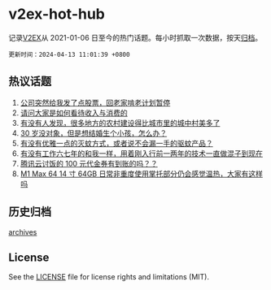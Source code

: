 # v2ex-hot-hub

 记录[V2EX](https://www.v2ex.com/)从 2021-01-06 日至今的热门话题。每小时抓取一次数据，按天[归档](archives)。

`更新时间：2024-04-13 11:01:39 +0800`

## 热议话题

1. [公司突然给我发了点股票，回老家啃老计划暂停](https://www.v2ex.com/t/1031908)
1. [请问大家是如何看待收入与消费的](https://www.v2ex.com/t/1031963)
1. [有没有人发现，很多地方的农村建设得比城市里的城中村美多了](https://www.v2ex.com/t/1031890)
1. [30 岁没对象，但是想结婚生个小孩，怎么办？](https://www.v2ex.com/t/1032017)
1. [有没有优雅一点的灭蚊方式，或者说不会漏一手的驱蚊产品？](https://www.v2ex.com/t/1031947)
1. [有没有工作六七年的和我一样，用着刚入行前一两年的技术一直做混子到现在](https://www.v2ex.com/t/1031910)
1. [腾讯云讨饭的 100 元代金券有到账的吗？？](https://www.v2ex.com/t/1031894)
1. [M1 Max 64 14 寸 64GB 日常非重度使用掌托部分仍会感觉温热，大家有这样吗](https://www.v2ex.com/t/1031897)

## 历史归档

[archives](archives)

## License

See the [LICENSE](LICENSE) file for license rights and limitations (MIT).
